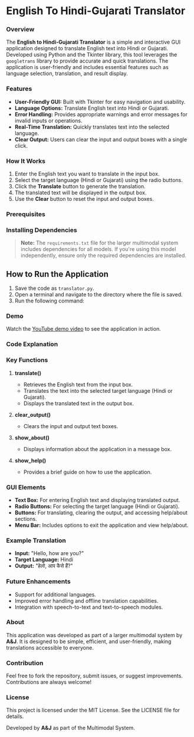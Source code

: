 # English To Hindi-Gujarati Translator
### Overview
The **English to Hindi-Gujarati Translator** is a simple and interactive GUI application designed to translate English text into Hindi or Gujarati. Developed using Python and the Tkinter library, this tool leverages the `googletrans` library to provide accurate and quick translations. The application is user-friendly and includes essential features such as language selection, translation, and result display.

### Features
- **User-Friendly GUI:** Built with Tkinter for easy navigation and usability.
- **Language Options:** Translate English text into Hindi or Gujarati.
- **Error Handling:** Provides appropriate warnings and error messages for invalid inputs or operations.
- **Real-Time Translation:** Quickly translates text into the selected language.
- **Clear Output:** Users can clear the input and output boxes with a single click.

### How It Works
1. Enter the English text you want to translate in the input box.
2. Select the target language (Hindi or Gujarati) using the radio buttons.
3. Click the **Translate** button to generate the translation.
4. The translated text will be displayed in the output box.
5. Use the **Clear** button to reset the input and output boxes.

### Prerequisites
### Installing Dependencies
> **Note:** The `requirements.txt` file for the larger multimodal system includes dependencies for all models. If you're using this model independently, ensure only the required dependencies are installed.

## How to Run the Application
1. Save the code as `translator.py`.
2. Open a terminal and navigate to the directory where the file is saved.
3. Run the following command:

### Demo
Watch the [YouTube demo video](https://youtu.be/K_Rv1-Qq9lY?si=Q2TWhQpXW8MsjDz8) to see the application in action.

### Code Explanation
### Key Functions
1. **translate()**
   - Retrieves the English text from the input box.
   - Translates the text into the selected target language (Hindi or Gujarati).
   - Displays the translated text in the output box.

2. **clear_output()**
   - Clears the input and output text boxes.

3. **show_about()**
   - Displays information about the application in a message box.

4. **show_help()**
   - Provides a brief guide on how to use the application.

### GUI Elements
- **Text Box:** For entering English text and displaying translated output.
- **Radio Buttons:** For selecting the target language (Hindi or Gujarati).
- **Buttons:** For translating, clearing the output, and accessing help/about sections.
- **Menu Bar:** Includes options to exit the application and view help/about.

### Example Translation
- **Input:** "Hello, how are you?"
- **Target Language:** Hindi
- **Output:** "हेलो, आप कैसे हैं?"

### Future Enhancements
- Support for additional languages.
- Improved error handling and offline translation capabilities.
- Integration with speech-to-text and text-to-speech modules.

### About
This application was developed as part of a larger multimodal system by **A&J**. It is designed to be simple, efficient, and user-friendly, making translations accessible to everyone.

### Contribution
Feel free to fork the repository, submit issues, or suggest improvements. Contributions are always welcome!

### License
This project is licensed under the MIT License. See the LICENSE file for details.

Developed by **A&J** as part of the Multimodal System.

